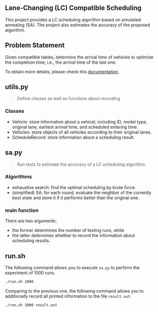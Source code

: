 ## Lane-Changing (LC) Compatible Scheduling
This project provides a LC scheduling algorithm based on simulated annealing (SA). The project also estimates the accuracy of the proposed algorithm.

## Problem Statement
Given compatible tables, determine the arrival time of vehicles to optimize the completion time, i.e., the arrival time of the last one.

To obtain more details, please check this [documentation](https://drive.google.com/drive/folders/1GmdtAKjIU5hTDw8ksPZX9af7ymEz5ady).

## utils.py
> Define classes as well as functions about recording

### Classes
- Vehicle: store information about a vehicel, including ID, model type, original lane, earliest arrival time, and scheduled entering time.
- Vehicles: store objects of all vehicles according to their original lanes.
- ScheduleRecord: store information about a scheduling result.

## sa.py
> Run tests to estimate the accuracy of a LC scheduling algorithm.

### Algorithms
- exhaustive search: find the optimal scheduling by brute force.
- (simplified) SA: for each round, evaluate the neighbor of the currently best state and store it if it performs better than the original one.

### main function
There are two arguments:
- the former determines the number of testing runs, while
- the latter determines whether to record the information about scheduling results.

## run.sh
The following command allows you to execute `sa.py` to perform the experiment of 1000 runs.
```bash
./run.sh 1000
```

Comparing to the previous one, the following command allows you to additionally record all printed information to the file `result.out`.
 ```bash
./run.sh 1000 result.out
```
